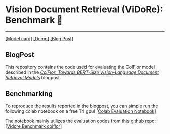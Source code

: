 # Vision Document Retrieval (ViDoRe): Benchmark 👀


---

[[Model card]](https://huggingface.co/ahmed-masry/ColFlor)
[[Demo]](https://huggingface.co/spaces/ahmed-masry/ColFlor-Demo)
[[Blog Post]](https://huggingface.co/blog/ahmed-masry/colflor)


## BlogPost

This repository contains the code used for evaluating the ColFlor model described in the [*ColFlor: Towards BERT-Size Vision-Language Document Retrieval Models*](https://huggingface.co/blog/ahmed-masry/colflor) blogpost.

## Benchmarking

To reproduce the results reported in the blogpost, you can simple run the following colab notebook on a free T4 gpu! 
[[Colab Evaluation Notebook]](https://colab.research.google.com/drive/1fvLP5WLKssg9yEtkwVdG5yxMBGhrcjGZ?usp=sharing )

The notebook mainly utilizes the evaluation codes from this github repo: [[Vidore Benchmark colflor]](https://github.com/AhmedMasryKU/vidore-benchmark-colflor)

